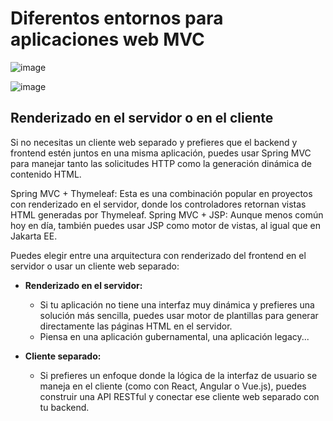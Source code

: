 # Diferentos entornos para aplicaciones web MVC

![image](https://github.com/user-attachments/assets/1bac0d06-faf4-45fd-8201-10d3cae58b00)

![image](https://github.com/user-attachments/assets/8600e03d-b2dc-4343-a8e6-a766978f896d)



## Renderizado en el servidor o en el cliente

Si no necesitas un cliente web separado y prefieres que el backend y frontend estén juntos en una misma aplicación, puedes usar Spring MVC para manejar tanto las solicitudes HTTP como la generación dinámica de contenido HTML.

Spring MVC + Thymeleaf: Esta es una combinación popular en proyectos con renderizado en el servidor, donde los controladores retornan vistas HTML generadas por Thymeleaf.
Spring MVC + JSP: Aunque menos común hoy en día, también puedes usar JSP como motor de vistas, al igual que en Jakarta EE.

Puedes elegir entre una arquitectura con renderizado del frontend en el servidor o usar un cliente web separado:

- **Renderizado en el servidor:**
  - Si tu aplicación no tiene una interfaz muy dinámica y prefieres una solución más sencilla, puedes usar motor de plantillas para generar directamente las páginas HTML en el servidor.
  - Piensa en una aplicación gubernamental, una aplicación legacy...

- **Cliente separado:**
  - Si prefieres un enfoque donde la lógica de la interfaz de usuario se maneja en el cliente (como con React, Angular o Vue.js), puedes construir una API RESTful y conectar ese cliente web separado con tu backend.
